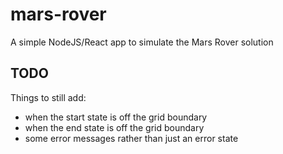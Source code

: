 # mars-rover

A simple NodeJS/React app to simulate the Mars Rover solution

## TODO

Things to still add:

- when the start state is off the grid boundary
- when the end state is off the grid boundary
- some error messages rather than just an error state
